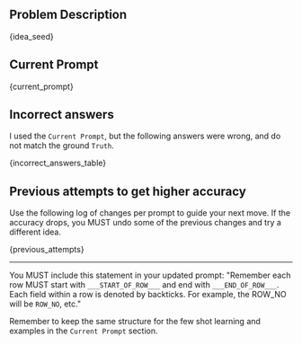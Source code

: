 ## Problem Description
{idea_seed}


## Current Prompt
<prompt>
{current_prompt}
</prompt>


## Incorrect answers
I used the `Current Prompt`, but the following answers were wrong, and do not match the ground `Truth`.

{incorrect_answers_table}


## Previous attempts to get higher accuracy
Use the following log of changes per prompt to guide your next move. If the accuracy drops, you MUST undo some of the previous changes and try a different idea.

{previous_attempts}


---

You MUST include this statement in your updated prompt: "Remember each row MUST start with `___START_OF_ROW___` and end with `___END_OF_ROW___`. Each field within a row is denoted by backticks. For example, the ROW_NO will be `ROW_NO`, etc."

Remember to keep the same structure for the few shot learning and examples in the `Current Prompt` section.